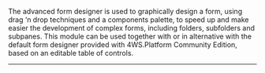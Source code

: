 The advanced form designer is used to graphically design a form, using drag &#8216;n drop techniques and a components palette, to speed up and make easier the development of complex forms, including folders, subfolders and subpanes.
This module can be used together with or in alternative with the default form designer provided with 4WS.Platform Community Edition, based on an editable table of controls.


                

---


